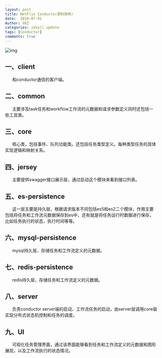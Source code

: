 ```yaml
---
layout: post
title: NetFlix Conductor源码架构!
date:  2019-07-01
Author: XKZ
categories: jekyll update
tags: [Conductor]
comments: true
---
```

![img](https://xukaizhong188.github.io/HelloProgrammer/images/209-07-01/pic1.png)
<h2>一、client</h2>
&nbsp;&nbsp;&nbsp;&nbsp;&nbsp;&nbsp;和conductor通信的客户端。
<h2>二、common</h2>
&nbsp;&nbsp;&nbsp;&nbsp;&nbsp;&nbsp;主要涉及task任务和workflow工作流的元数据和请求参数定义同时还包括一些工具类。
<h2>三、core</h2>
&nbsp;&nbsp;&nbsp;&nbsp;&nbsp;&nbsp;核心类，包括事件、队列功能类。还包括任务类型定义。每种类型任务的具体实现逻辑和映射关系。
<h2>四、jersey</h2>
&nbsp;&nbsp;&nbsp;&nbsp;&nbsp;&nbsp;主要提供swagger接口展示层，通过启动这个模块来看到接口列表。
<h2>五、es-persistence</h2>
&nbsp;&nbsp;&nbsp;&nbsp;&nbsp;&nbsp;这一层主要是持久层，根据请求版本不同包括es5和es2二个模块，作用主要包括将任务和工作流元数据保存到es中，还有就是将任务运行时数据进行保存，比如任务执行的状态，执行时间等等。
<h2>六、mysql-persistence</h2>
&nbsp;&nbsp;&nbsp;&nbsp;&nbsp;&nbsp;mysql持久层，存储任务和工作流定义的元数据。
<h2>七、redis-persistence</h2>
&nbsp;&nbsp;&nbsp;&nbsp;&nbsp;&nbsp;redis持久层，存储任务和工作流定义的元数据。
<h2>八、server</h2>
&nbsp;&nbsp;&nbsp;&nbsp;&nbsp;&nbsp;负责conductor server端的启动、工作流任务的启动，由server层调用core层实现分布式状态机控制和任务的调度。
<h2>九、UI</h2>
&nbsp;&nbsp;&nbsp;&nbsp;&nbsp;&nbsp;可视化任务管理界面，通过该界面能够看到任务和工作流定义的元数据和图形展现，以及工作流执行的状态情况。

 

